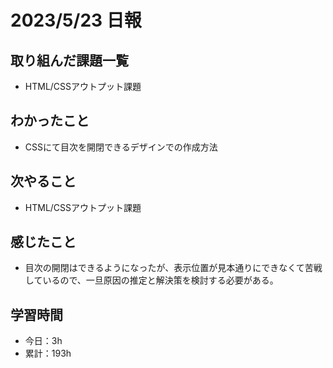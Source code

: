 # 2023/5/23 日報
## 取り組んだ課題一覧
- HTML/CSSアウトプット課題

## わかったこと
- CSSにて目次を開閉できるデザインでの作成方法

## 次やること
- HTML/CSSアウトプット課題

## 感じたこと
- 目次の開閉はできるようになったが、表示位置が見本通りにできなくて苦戦しているので、一旦原因の推定と解決策を検討する必要がある。

## 学習時間
- 今日：3h
- 累計：193h
